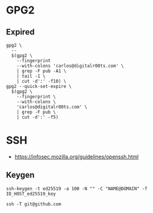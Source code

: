 # GPG2
## Expired
```shell
gpg2 \
  --
  $(gpg2 \
    --fingerprint
    --with-colons 'carlos@digitalr00ts.com' \
    | grep -F pub -A1 \
    | tail -1 \
    | cut -d':' -f10) \
gpg2 --quick-set-expire \
  $(gpg2 \
    --fingerprint \
    --with-colons \
    'carlos@digitalr00ts.com' \
    | grep -F pub \
    | cut -d':' -f5)
```
# SSH
* https://infosec.mozilla.org/guidelines/openssh.html

## Keygen

```shell
ssh-keygen -t ed25519 -a 100 -N "" -C "NAME@DOMAIN" -f ID_HOST_ed25519_key
```

```shell
ssh -T git@github.com
`````
<!--stackedit_data:
eyJoaXN0b3J5IjpbMTM2NzA4OTUyOCwtMjA5MDExMDMzNywyMT
IxNzQ3Mzk5LC0xMjY2OTQyOTIyLDIwNTgxODAyNzYsLTIxMTAw
MjYwODgsNzMwOTk4MTE2XX0=
-->